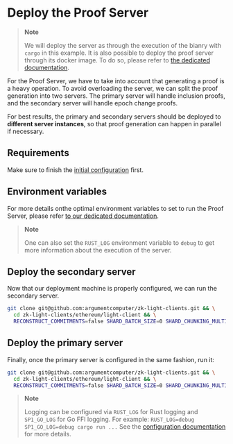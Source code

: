 # Deploy the Proof Server

> **Note**
>
> We will deploy the server as through the execution of the bianry with `cargo` in this example.
> It is also possible to deploy the proof server through its docker image. To do so, please
> refer to [the dedicated documentation](https://github.com/argumentcomputer/zk-light-clients/tree/dev/docker).

For the Proof Server, we have to take into account that generating a proof is a heavy operation. To avoid
overloading the server, we can split the proof generation into two servers. The primary server will handle
inclusion proofs, and the secondary server will handle epoch change proofs.

For best results, the primary and secondary servers should be deployed to **different server instances**, so that
proof generation can happen in parallel if necessary.

## Requirements

Make sure to finish the [initial configuration](./configuration.md) first.

## Environment variables

For more details onthe optimal environment variables to set to run the Proof Server,
please refer [to our dedicated documentation](../benchmark/configuration.md).

> **Note**
>
> One can also set the `RUST_LOG` environment variable to `debug` to get more information
> about the execution of the server.

## Deploy the secondary server

Now that our deployment machine is properly configured, we can run the secondary server.

```bash
git clone git@github.com:argumentcomputer/zk-light-clients.git && \
  cd zk-light-clients/ethereum/light-client && \
  RECONSTRUCT_COMMITMENTS=false SHARD_BATCH_SIZE=0 SHARD_CHUNKING_MULTIPLIER=64 SHARD_SIZE=4194304 RUSTFLAGS="-C target-cpu=native -C opt-level=3" cargo run --release --bin proof_server -- --mode "single" -a <NETWORK_ADDRESS>
```

## Deploy the primary server

Finally, once the primary server is configured in the same fashion, run it:

```bash
git clone git@github.com:argumentcomputer/zk-light-clients.git && \
  cd zk-light-clients/ethereum/light-client && \
  RECONSTRUCT_COMMITMENTS=false SHARD_BATCH_SIZE=0 SHARD_CHUNKING_MULTIPLIER=64 SHARD_SIZE=4194304 RUSTFLAGS="-C target-cpu=native -C opt-level=3" cargo run --release --bin proof_server -- --mode "split" -a <NETWORK_ADDESS> --snd-addr <SECONDARY_SERVER_ADDRESS>
```

> **Note**
>
> Logging can be configured via `RUST_LOG` for Rust logging and `SP1_GO_LOG` for Go FFI logging.
> For example: `RUST_LOG=debug SP1_GO_LOG=debug cargo run ...`
> See the [configuration documentation](./configuration.md#logging-configuration) for more details.